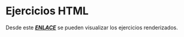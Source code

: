 # Ejercicios HTML
Desde este [***ENLACE***](https://joaquinrajmilevich.github.io/Bootcamp/T4/index.html) se pueden visualizar los ejercicios renderizados.
